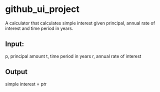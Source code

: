 # github_ui_project

A calculator that calculates simple interest given principal, annual rate of interest and time period in years.

## Input:

   p, principal amount
   t, time period in years
   r, annual rate of interest

   
## Output

   simple interest = p*t*r

